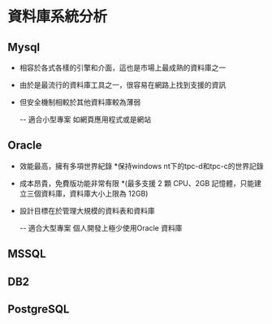 # 資料庫系統分析
## Mysql
* 相容於各式各樣的引擎和介面，這也是市場上最成熟的資料庫之一
* 由於是最流行的資料庫工具之一，很容易在網路上找到支援的資訊
* 但安全機制相較於其他資料庫較為薄弱

    -- 適合小型專案 如網頁應用程式或是網站
## Oracle
* 效能最高，擁有多項世界紀錄
*保持windows nt下的tpc-d和tpc-c的世界記錄

* 成本昂貴，免費版功能非常有限
*(最多支援 2 顆 CPU、2GB 記憶體，只能建立三個資料庫，資料庫大小上限為 12GB)

* 設計目標在於管理大規模的資料表和資料庫

    -- 適合大型專案 個人開發上極少使用Oracle 資料庫

## MSSQL

## DB2

## PostgreSQL